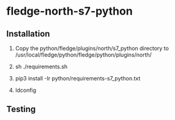 # fledge-north-s7-python



## Installation

1) Copy the python/fledge/plugins/north/s7_python directory to /usr/local/fledge/python/fledge/python/plugins/north/

2) sh ./requirements.sh

3) pip3 install -Ir python/requirements-s7_python.txt

4) ldconfig

## Testing




